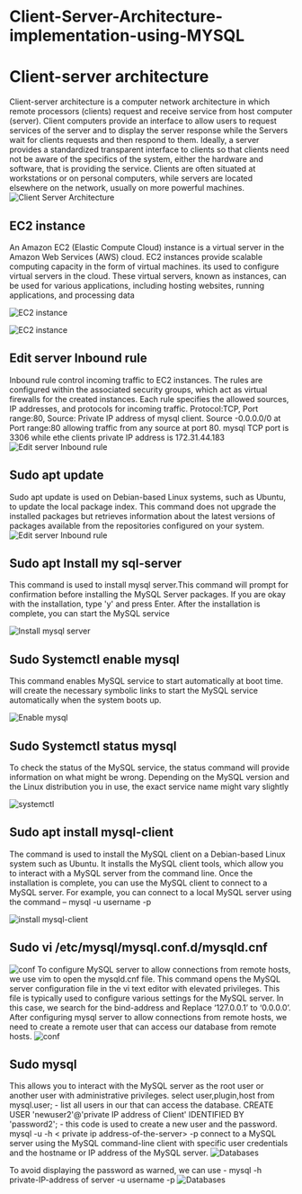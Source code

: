 # Client-Server-Architecture-implementation-using-MYSQL
# Client-server architecture
Client-server architecture is a computer network architecture in which remote processors (clients) request and receive service from  host computer (server). Client computers provide an interface to allow users to request services of the server and to display the server response while the Servers wait for clients requests and then respond to them. Ideally, a server provides a standardized transparent interface to clients so that clients need not be aware of the specifics of the system, either the hardware and software, that is providing the service. Clients are often situated at workstations or on personal computers, while servers are located elsewhere on the network, usually on more powerful machines.
![Client Server Architecture](./img/cs.png)

## EC2 instance
An Amazon EC2 (Elastic Compute Cloud) instance is a virtual server in the Amazon Web Services (AWS) cloud. EC2 instances provide scalable computing capacity in the form of virtual machines. its used to configure virtual servers in the cloud. These virtual servers, known as instances, can be used for various applications, including hosting websites, running applications, and processing data

![EC2 instance](./img/1%20ec2%20instance%20for%20mysql%20server%20on%20mysql%20security%20security%20group.png)

![EC2 instance](./img/2%20ec2%20instance%20for%20my%20sql%20client%20on%20mysql%20%20security%20group.png)


## Edit server Inbound rule
Inbound rule control incoming traffic to EC2 instances. The rules are configured within the associated security groups, which act as virtual firewalls for the created instances. Each rule specifies the allowed sources, IP addresses, and protocols for incoming traffic. Protocol:TCP,  Port range:80, Source: Private IP address of mysql client. Source -0.0.0.0/0 at Port range:80 allowing traffic from any source at port 80.  mysql TCP port is 3306 while ethe clients private IP address is 172.31.44.183
![Edit server Inbound rule](./img/2.1%20edit%20server%20inbound%20rule.png)


## Sudo apt update
Sudo apt update is used on Debian-based Linux systems, such as Ubuntu, to update the local package index. This command does not upgrade the installed packages but retrieves information about the latest versions of packages available from the repositories configured on your system.
![Edit server Inbound rule](./img/3%20sudo%20apt%20update.png)

## Sudo apt Install my sql-server
This command is used to install mysql server.This command will prompt  for confirmation before installing the MySQL Server packages. If you are okay with the installation, type 'y' and press Enter. After the installation is complete, you can start the MySQL service

![Install mysql server](./img/4%20install%20sql%20server.png)


## Sudo Systemctl enable mysql 
This command enables MySQL service to start automatically at boot time. will create the necessary symbolic links to start the MySQL service automatically when the system boots up.

![Enable mysql ](./img/5%20enable%20sql%20server.png)

## Sudo Systemctl status mysql 
To check the status of the MySQL service, the status command will provide information on what might be wrong. Depending on the MySQL version and the Linux distribution you in use, the exact service name might vary slightly

![systemctl](./img/5%20sql%20active%20and%20running.png)

## Sudo apt install mysql-client 
The command is used to install the MySQL client on a Debian-based Linux system such as Ubuntu. It installs the MySQL client tools, which allow you to interact with a MySQL server from the command line. Once the installation is complete, you can use the MySQL client to connect to a MySQL server. For example, you can connect to a local MySQL server using  the command – mysql -u username -p

![install mysql-client](./img/6%20install%20mysql%20client.png)

## Sudo vi /etc/mysql/mysql.conf.d/mysqld.cnf
![conf](./img/7.0%20Configure%20MySQL%20server%20to%20allow%20connections%20from%20remote%20hosts.png)
To configure MySQL server to allow connections from remote hosts, we use vim to open the mysqld.cnf file. This command opens the MySQL server configuration file in the vi text editor with elevated privileges. This file is typically used to configure various settings for the MySQL server. In this case, we search for the bind-address and Replace ‘127.0.0.1’ to ‘0.0.0.0’.  After configuring mysql server to allow connections from remote hosts, we need to create a remote user that can access our database from remote hosts.
![conf](./img/7.1%20Configure%20MySQL%20server%20to%20allow%20connections%20from%20remote%20hosts.png)

## Sudo mysql
 This allows you to interact with the MySQL server as the root user or another user with administrative privileges. 
select user,plugin,host from mysql.user; - list all users in our that can access the database. 
CREATE USER 'newuser2'@'private IP address of Client' IDENTIFIED BY 'password2'; - this code is used to create a new user and the password.
mysql -u <user> -h < private ip address-of-the-server> -p  connect to a MySQL server using the MySQL command-line client with specific user credentials and the hostname or IP address of the MySQL server.
![Databases](./img/10.%20database.png)

To avoid displaying the password as warned, we can use - mysql -h private-IP-address of server -u username -p
![Databases](./img/10.1%20database.png)


